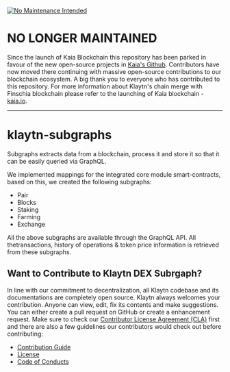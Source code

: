 [![No Maintenance Intended](http://unmaintained.tech/badge.svg)](http://unmaintained.tech/)

# NO LONGER MAINTAINED

Since the launch of Kaia Blockchain this repository has been parked in favour of the new open-source projects in [Kaia's Github](https://github.com/kaiachain). Contributors have now moved there continuing with massive open-source contributions to our blockchain ecosystem. A big thank you to everyone who has contributed to this repository. For more information about Klaytn's chain merge with Finschia blockchain please refer to the launching of Kaia blockchain - [kaia.io](http://kaia.io/).

---

# klaytn-subgraphs
Subgraphs extracts data from a blockchain, process it and store it so that it can be easily queried via GraphQL.

We implemented mappings for the integrated core module smart-contracts, based on this, we created the following subgraphs:

- Pair 
- Blocks
- Staking 
- Farming 
- Exchange 

All the above subgraphs are available through the GraphQL API. All thetransactions, history of operations & token price information is retrieved from these subgraphs. 

## Want to Contribute to Klaytn DEX Subrgaph? <a id="want-to-contribute"></a>

In line with our commitment to decentralization, all Klaytn codebase and its documentations are completely open source. Klaytn always welcomes your contribution. Anyone can view, edit, fix its contents and make suggestions. You can either create a pull request on GitHub or create a enhancement request. Make sure to check our [Contributor License Agreement (CLA)](https://gist.github.com/e78f99e1c527225637e269cff1bc7e49) first and there are also a few guidelines our contributors would check out before contributing:

- [Contribution Guide](./CONTRIBUTING.md)
- [License](./LICENSE)
- [Code of Conducts](./code-of-conduct.md)
